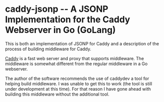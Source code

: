 # caddy-jsonp -- A JSONP Implementation for the Caddy Webserver in Go (GoLang)

This is both an implementation of JSONP for Caddy and a description of the process
of building middleware for Caddy.

[Caddy](https://github.com/mholt/caddy "Caddy Web Server") is a fast web server and
proxy that supports middleware.  The middleware is somewhat different from the
regular middleware in a Go webserver.

The author of the software recommends the use of caddydev a tool for helping build
middleware.  I was unable to get this to work (the tool is still under development
at this time).  For that reason I have gone ahead with building this middleware
without the additional tool.





